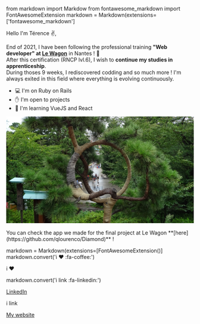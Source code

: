 from markdown import Markdow
from fontawesome_markdown import FontAwesomeExtension
markdown = Markdown(extensions=['fontawesome_markdown']

Hello I'm Térence ✌️,

End of 2021, I have been following the professional training **"Web developer" at [Le Wagon](https://www.lewagon.com/fr)** in Nantes ! :train:  
After this certification (RNCP lvl.6), I wish to **continue my studies in apprenticeship**.    
During thoses 9 weeks, I rediscovered codding and so much more ! I'm always exited in this field where everything is evolving continuously.

- :computer:  I'm on Ruby on Rails
- :hand:      I'm open to projects
- :blue_book: I'm learning VueJS and React


<p align="center"> <img src="https://github.com/Truong-Terence/Truong-Terence/blob/main/img/cover.jpg" alt="drawing" width="600"/> </p>
<!-- ![Cover](https://github.com/Truong-Terence/Truong-Terence/blob/main/img/cover.jpg) -->
You can check the app we made for the final project at Le Wagon **[here](https://github.com/qlourenco/Diamond)** !  
  
markdown = Markdown(extensions=[FontAwesomeExtension()]
markdown.convert('i ♥ :fa-coffee:')
<p>i ♥ <i class="fa fa-coffee"></i></p> 
  
markdown.convert('i link :fa-linkedin:')

[LinkedIn](https://www.linkedin.com/in/tvn-terence/) <p>i link <i class="fab fa-linkedin"></i></p>   [My website](https://truong-terence.github.io/Portfolio.github.io/)
